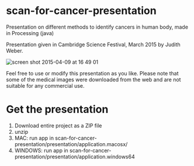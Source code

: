 # scan-for-cancer-presentation
Presentation on different methods to identify cancers in human body, made in Processing (java)

Presentation given in Cambridge Science Festival, March 2015 by Judith Weber.

![screen shot 2015-04-09 at 16 49 01](https://cloud.githubusercontent.com/assets/4820843/7070694/72f39156-ded8-11e4-9ce5-6b998caf8f50.png)

Feel free to use or modify this presentation as you like. Please note that some of the medical images were downloaded from the web and are not suitable for any commercial use. 

# Get the presentation

 1. Download entire project as a ZIP file
 2. unzip
 3. MAC: run app in scan-for-cancer-presentation/presentation/application.macosx/
 4. WINDOWS: run app in scan-for-cancer-presentation/presentation/application.windows64

